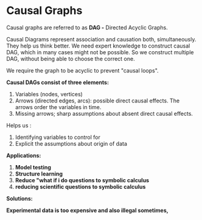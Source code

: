# Causal Graphs

Causal graphs are referred to as **DAG -** Directed Acyclic Graphs.

Causal Diagrams represent association and causation both, simultaneously. They help us think better. We need expert knowledge to construct causal DAG, which in many cases might not be possible. So we construct multiple DAG, without being able to choose the correct one.

We require the graph to be acyclic to prevent "causal loops".

**Causal DAGs consist of three elements:** 

1. Variables \(nodes, vertices\) 
2. Arrows \(directed edges, arcs\): possible direct causal effects. The arrows order the variables in time.
3. Missing arrows; sharp assumptions about absent direct causal effects.

Helps us :

1. Identifying variables to control for
2. Explicit the assumptions about origin of data 

**Applications:**

1. **Model testing**
2. **Structure learning**
3. **Reduce "what if i do questions to symbolic calculus**
4. **reducing scientific questions to symbolic calculus**

**Solutions:**

**Experimental data is too expensive and also illegal sometimes,**



